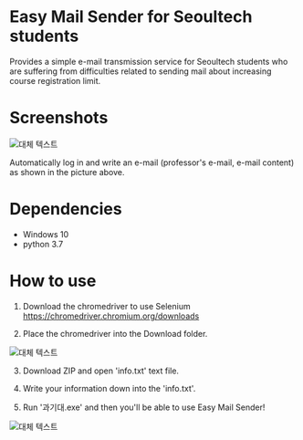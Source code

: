 # Easy Mail Sender for Seoultech students

Provides a simple e-mail transmission service for Seoultech students who are suffering from difficulties related to sending mail about increasing course registration limit.

# Screenshots

![대체 텍스트](https://i.ibb.co/8K494m8/ex2.png)

Automatically log in and write an e-mail (professor's e-mail, e-mail content) as shown in the picture above.

# Dependencies

* Windows 10
* python 3.7

# How to use

1. Download the chromedriver to use Selenium
https://chromedriver.chromium.org/downloads

2. Place the chromedriver into the Download folder.

![대체 텍스트](https://i.ibb.co/ckh4zDC/ex.png)

3. Download ZIP and open 'info.txt' text file.

4. Write your information down into the 'info.txt'.

5. Run '과기대.exe' and then you'll be able to use Easy Mail Sender!

![대체 텍스트](https://i.ibb.co/8K494m8/ex2.png)
